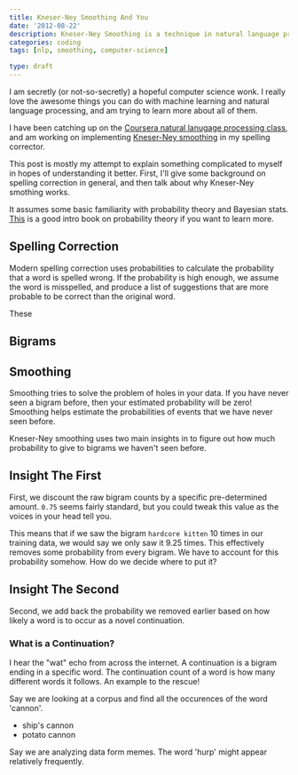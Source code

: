 ```yaml
---
title: Kneser-Ney Smoothing And You
date: '2012-08-22'
description: Kneser-Ney Smoothing is a technique in natural language processing to obtain better approximation of the probability of a sentence being correct.
categories: coding
tags: [nlp, smoothing, computer-science]

type: draft
---
```


I am secretly (or not-so-secretly) a hopeful computer science wonk. I really
love the awesome things you can do with machine learning and natural language
processing, and am trying to learn more about all of them.

I have been catching up on the
[Coursera natural lanugage processing class](https://class.coursera.org/nlp/class/index),
and am working on implementing
[Kneser-Ney smoothing](http://nlp.stanford.edu/~wcmac/papers/20050421-smoothing-tutorial.pdf)
in my spelling corrector.

This post is mostly my attempt to explain something complicated to myself in
hopes of understanding it better. First, I'll give some background on spelling
correction in general, and then talk about why Kneser-Ney smothing works.

It assumes some basic familiarity with probability theory and Bayesian stats.
[This](http://www.math.dartmouth.edu/~prob/prob/prob.pdf) is a good intro book
on probability theory if you want to learn more.


## Spelling Correction
Modern spelling correction uses probabilities to calculate the probability that
a word is spelled wrong. If the probability is high enough, we assume the word
is misspelled, and produce a list of suggestions that are more probable to be
correct than the original word.

These 

## Bigrams


## Smoothing
Smoothing tries to solve the problem of holes in your data. If you have never
seen a bigram before, then your estimated probability will be zero! Smoothing
helps estimate the probabilities of events that we have never seen before.

Kneser-Ney smoothing uses two main insights in to figure out how much
probability to give to bigrams we haven't seen before.


## Insight The First

First, we discount the raw bigram counts by a specific pre-determined
amount. `0.75` seems fairly standard, but you could tweak this value as the voices
in your head tell you.

This means that if we saw the bigram `hardcore kitten` 10 times in our training
data, we would say we only saw it 9.25 times. This effectively removes
some probability from every bigram. We have to account for this probability
somehow. How do we decide where to put it?

## Insight The Second

Second, we add back the probability we removed earlier based on how likely a
word is to occur as a novel continuation.

### What is a Continuation?
I hear the "wat" echo from across the internet. A continuation is a bigram
ending in a specific word. The continuation count of a word is how many different
words it follows. An example to the rescue!

Say we are looking at a corpus and find all the occurences of the word 'cannon'.


* ship's cannon
* potato cannon

Say we are analyzing data form memes. The word 'hurp' might appear relatively
frequently.
